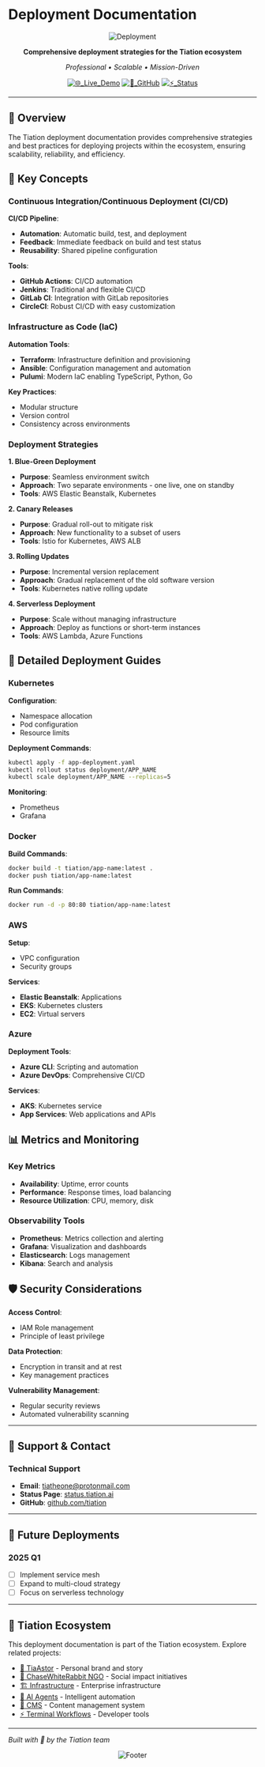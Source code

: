 # Deployment Documentation

<div align="center">

![Deployment](https://img.shields.io/badge/🚀_DEPLOYMENT-Enterprise_Grade_Strategies-00FFFF?style=for-the-badge&labelColor=0A0A0A&color=00FFFF)

**Comprehensive deployment strategies for the Tiation ecosystem**

*Professional • Scalable • Mission-Driven*

[![🌐_Live_Demo](https://img.shields.io/badge/🌐_Live_Demo-tiation.github.io-00FFFF?style=flat-square&labelColor=0A0A0A)](https://tiation.github.io)
[![🔗_GitHub](https://img.shields.io/badge/🔗_GitHub-tiation-007FFF?style=flat-square&labelColor=0A0A0A)](https://github.com/tiation)
[![⚡_Status](https://img.shields.io/badge/⚡_Status-Production_Ready-FF00FF?style=flat-square&labelColor=0A0A0A)](https://status.tiation.ai)

</div>

---

## 🎯 Overview

The Tiation deployment documentation provides comprehensive strategies and best practices for deploying projects within the ecosystem, ensuring scalability, reliability, and efficiency.

## 🚀 Key Concepts

### Continuous Integration/Continuous Deployment (CI/CD)

**CI/CD Pipeline**:
- **Automation**: Automatic build, test, and deployment
- **Feedback**: Immediate feedback on build and test status
- **Reusability**: Shared pipeline configuration

**Tools**:
- **GitHub Actions**: CI/CD automation
- **Jenkins**: Traditional and flexible CI/CD
- **GitLab CI**: Integration with GitLab repositories
- **CircleCI**: Robust CI/CD with easy customization

### Infrastructure as Code (IaC)

**Automation Tools**:

- **Terraform**: Infrastructure definition and provisioning
- **Ansible**: Configuration management and automation
- **Pulumi**: Modern IaC enabling TypeScript, Python, Go

**Key Practices**:
- Modular structure
- Version control
- Consistency across environments

### Deployment Strategies

**1. Blue-Green Deployment**

- **Purpose**: Seamless environment switch
- **Approach**: Two separate environments - one live, one on standby
- **Tools**: AWS Elastic Beanstalk, Kubernetes

**2. Canary Releases**

- **Purpose**: Gradual roll-out to mitigate risk
- **Approach**: New functionality to a subset of users
- **Tools**: Istio for Kubernetes, AWS ALB

**3. Rolling Updates**

- **Purpose**: Incremental version replacement
- **Approach**: Gradual replacement of the old software version
- **Tools**: Kubernetes native rolling update

**4. Serverless Deployment**

- **Purpose**: Scale without managing infrastructure
- **Approach**: Deploy as functions or short-term instances
- **Tools**: AWS Lambda, Azure Functions

## 🔧 Detailed Deployment Guides

### Kubernetes

**Configuration**:
- Namespace allocation
- Pod configuration
- Resource limits

**Deployment Commands**:
```bash
kubectl apply -f app-deployment.yaml
kubectl rollout status deployment/APP_NAME
kubectl scale deployment/APP_NAME --replicas=5
```

**Monitoring**:
- Prometheus
- Grafana

### Docker

**Build Commands**:
```bash
docker build -t tiation/app-name:latest .
docker push tiation/app-name:latest
```

**Run Commands**:
```bash
docker run -d -p 80:80 tiation/app-name:latest
```

### AWS

**Setup**:
- VPC configuration
- Security groups

**Services**:
- **Elastic Beanstalk**: Applications
- **EKS**: Kubernetes clusters
- **EC2**: Virtual servers

### Azure

**Deployment Tools**:
- **Azure CLI**: Scripting and automation
- **Azure DevOps**: Comprehensive CI/CD

**Services**:
- **AKS**: Kubernetes service
- **App Services**: Web applications and APIs

## 📊 Metrics and Monitoring

### Key Metrics

- **Availability**: Uptime, error counts
- **Performance**: Response times, load balancing
- **Resource Utilization**: CPU, memory, disk

### Observability Tools

- **Prometheus**: Metrics collection and alerting
- **Grafana**: Visualization and dashboards
- **Elasticsearch**: Logs management
- **Kibana**: Search and analysis

## 🛡️ Security Considerations

**Access Control**:
- IAM Role management
- Principle of least privilege

**Data Protection**:
- Encryption in transit and at rest
- Key management practices

**Vulnerability Management**:
- Regular security reviews
- Automated vulnerability scanning

---

## 🤝 Support & Contact

### Technical Support

- **Email**: tiatheone@protonmail.com
- **Status Page**: [status.tiation.ai](https://status.tiation.ai)
- **GitHub**: [github.com/tiation](https://github.com/tiation)

---

## 🔮 Future Deployments

### 2025 Q1
- [ ] Implement service mesh
- [ ] Expand to multi-cloud strategy
- [ ] Focus on serverless technology

---

## 🔮 Tiation Ecosystem

This deployment documentation is part of the Tiation ecosystem. Explore related projects:

- [🌟 TiaAstor](https://github.com/TiaAstor/TiaAstor) - Personal brand and story
- [🐰 ChaseWhiteRabbit NGO](https://github.com/tiation/tiation-chase-white-rabbit-ngo) - Social impact initiatives
- [🏗️ Infrastructure](https://github.com/tiation/tiation-rigger-infrastructure) - Enterprise infrastructure
- [🤖 AI Agents](https://github.com/tiation/tiation-ai-agents) - Intelligent automation
- [📝 CMS](https://github.com/tiation/tiation-cms) - Content management system
- [⚡ Terminal Workflows](https://github.com/tiation/tiation-terminal-workflows) - Developer tools

---

*Built with 💜 by the Tiation team*

<div align="center">

![Footer](https://img.shields.io/badge/🔮_TIATION_ECOSYSTEM-Deployment_Documentation-00FFFF?style=for-the-badge&labelColor=0A0A0A&color=00FFFF)

</div>
